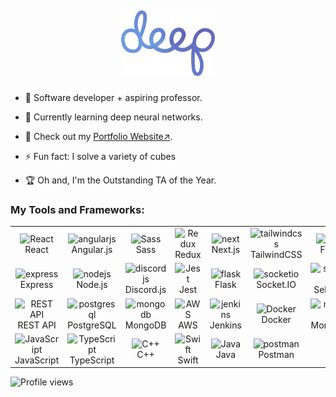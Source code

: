 ## <p align="center"><img src="./nocurveblue.png" alt="Deep" width="150"> </p>

<!-- About Me Section -->
- 🌟 Software developer + aspiring professor. 

- 🚀 Currently learning deep neural networks.
  
- 💼 Check out my [Portfolio Website↗](https://www.deepgoyal.com).
  
- ⚡️ Fun fact: I solve a variety of cubes
  
- 🏆 Oh and, I'm the Outstanding TA of the Year.

### My Tools and Frameworks:

<!-- Tools and Frameworks Table -->
<table align="center">
  <tr>
    <!-- Frontend Frameworks -->
    <td align="center" width="96"> 
      <img src="https://techstack-generator.vercel.app/react-icon.svg" alt="React" width="56" height="56" />
      <br>React
    </td>
    <td align="center" width="96">
      <img src="https://cdn.jsdelivr.net/gh/devicons/devicon/icons/angularjs/angularjs-original.svg" alt="angularjs" width="56" height="56" />
      <br>Angular.js
    </td>
    <td align="center" width="96">
      <img src="https://techstack-generator.vercel.app/sass-icon.svg" alt="Sass" width="56" height="56" />
      <br>Sass
    </td>
    <td align="center" width="96">
      <img src="https://techstack-generator.vercel.app/redux-icon.svg" alt="Redux" width="56" height="56" />
      <br>Redux
    </td>
    <td align="center" width="96">
      <img src="https://cdn.jsdelivr.net/gh/devicons/devicon/icons/nextjs/nextjs-original.svg" alt="next" width="56" height="56" />
      <br>Next.js
    </td>
    <td align="center" width="96">
      <img src="https://cdn.jsdelivr.net/gh/devicons/devicon/icons/tailwindcss/tailwindcss-original.svg" alt="tailwindcss" width="56" height="56" />
      <br>TailwindCSS
    </td>
    <td align="center" width="96">
      <img src="https://cdn.jsdelivr.net/gh/devicons/devicon/icons/figma/figma-original.svg" alt="figma" width="56" height="56" />
      <br>Figma
    </td>
    <td align="center" width="96">
      <img src="https://techstack-generator.vercel.app/django-icon.svg" alt="Django" width="56" height="56" />
      <br>Django
    </td>
  </tr>
  <tr>
    <td align="center" width="96">
      <img src="https://cdn.jsdelivr.net/gh/devicons/devicon/icons/express/express-original.svg" alt="express" width="56" height="56" />
      <br>Express
    </td>
    <td align="center" width="96">
      <img src="https://cdn.jsdelivr.net/gh/devicons/devicon/icons/nodejs/nodejs-original.svg" alt="nodejs" width="56" height="56" />
      <br>Node.js
    </td>
    <td align="center" width="96">
      <img src="https://cdn.jsdelivr.net/gh/devicons/devicon/icons/discordjs/discordjs-original.svg" alt="discordjs" width="56" height="56" />
      <br>Discord.js
    </td>
    <td align="center" width="96">
      <img src="https://techstack-generator.vercel.app/jest-icon.svg" alt="Jest" width="56" height="56" />
      <br>Jest
    </td>
    <td align="center" width="96">
      <img src="https://cdn.jsdelivr.net/gh/devicons/devicon/icons/flask/flask-original.svg" alt="flask" width="56" height="56" />
      <br>Flask
    </td>
    <td align="center" width="96">
      <img src="https://cdn.jsdelivr.net/gh/devicons/devicon/icons/socketio/socketio-original.svg" alt="socketio" width="56" height="56" />
      <br>Socket.IO
    </td>
    <td align="center" width="96">
      <img src="https://cdn.jsdelivr.net/gh/devicons/devicon/icons/selenium/selenium-original.svg" alt="selenium" width="56" height="56" />
      <br>Selenium
    </td>
    <td align="center" width="96">
      <img src="https://techstack-generator.vercel.app/graphql-icon.svg" alt="GraphQL" width="56" height="56" />
      <br>GraphQL
    </td>
  </tr>
  <tr>
    <td align="center" width="96">
      <img src="https://techstack-generator.vercel.app/restapi-icon.svg" alt="REST API" width="56" height="56" />
      <br>REST API
    </td>
    <td align="center" width="96">
      <img src="https://cdn.jsdelivr.net/gh/devicons/devicon/icons/postgresql/postgresql-original.svg" alt="postgresql" width="56" height="56" />
      <br>PostgreSQL
    </td>
    <td align="center" width="96">
      <img src="https://cdn.jsdelivr.net/gh/devicons/devicon/icons/mongodb/mongodb-original.svg" alt="mongodb" width="56" height="56" />
      <br>MongoDB
    </td>
    <td align="center" width="96">
      <img src="https://techstack-generator.vercel.app/aws-icon.svg" alt="AWS" width="56" height="56" />
      <br>AWS
    </td>
    <td align="center" width="96">
      <img src="https://cdn.jsdelivr.net/gh/devicons/devicon/icons/jenkins/jenkins-original.svg" alt="jenkins" width="56" height="56" />
      <br>Jenkins
    </td>
    <td align="center" width="96">
      <img src="https://techstack-generator.vercel.app/docker-icon.svg" alt="Docker" width="56" height="56" />
      <br>Docker
    </td>
    <td align="center" width="96">
      <img src="https://cdn.jsdelivr.net/gh/devicons/devicon/icons/mongoose/mongoose-original.svg" alt="mongoose" width="56" height="56" />
      <br>Mongoose
    </td>
    <td align="center" width="96">
      <img src="https://techstack-generator.vercel.app/python-icon.svg" alt="Python" width="56" height="56" />
      <br>Python
    </td>
  </tr>
  <tr>
    <!-- Programming Languages -->
    <td align="center" width="96">
      <img src="https://techstack-generator.vercel.app/js-icon.svg" alt="JavaScript" width="56" height="56" />
      <br>JavaScript
    </td>
    <td align="center" width="96">
      <img src="https://techstack-generator.vercel.app/ts-icon.svg" alt="TypeScript" width="56" height="56" />
      <br>TypeScript
    </td>
    <td align="center" width="96">
      <img src="https://techstack-generator.vercel.app/cpp-icon.svg" alt="C++" width="56" height="56" />
      <br>C++
    </td>
    <td align="center" width="96">
      <img src="https://techstack-generator.vercel.app/swift-icon.svg" alt="Swift" width="56" height="56" />
      <br>Swift
    </td>
    <td align="center" width="96">
      <img src="https://techstack-generator.vercel.app/java-icon.svg" alt="Java" width="56" height="56" />
      <br>Java
    </td>
    <td align="center" width="96">
      <img src="https://cdn.jsdelivr.net/gh/devicons/devicon/icons/postman/postman-original.svg" alt="postman" width="56" height="56" />
      <br>Postman
    </td>
  </tr>
</table>

<!-- Profile Views Counter -->

![Profile views](https://komarev.com/ghpvc/?username=deepgoyal&color=blueviolet)

